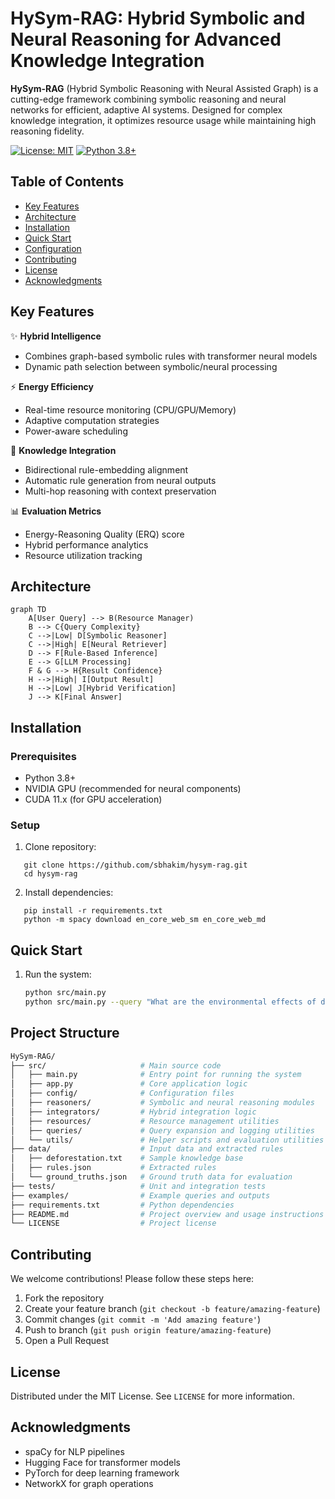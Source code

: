 # HySym-RAG: Hybrid Symbolic and Neural Reasoning for Advanced Knowledge Integration

**HySym-RAG** (Hybrid Symbolic Reasoning with Neural Assisted Graph) is a cutting-edge framework combining symbolic reasoning and neural networks for efficient, adaptive AI systems. Designed for complex knowledge integration, it optimizes resource usage while maintaining high reasoning fidelity.

[![License: MIT](https://img.shields.io/badge/License-MIT-yellow.svg)](https://opensource.org/licenses/MIT)
[![Python 3.8+](https://img.shields.io/badge/python-3.8+-blue.svg)](https://www.python.org/downloads/)

## Table of Contents
- [Key Features](#key-features)
- [Architecture](#architecture)
- [Installation](#installation)
- [Quick Start](#quick-start)
- [Configuration](#configuration)
- [Contributing](#contributing)
- [License](#license)
- [Acknowledgments](#acknowledgments)

## Key Features

✨ **Hybrid Intelligence**  
- Combines graph-based symbolic rules with transformer neural models
- Dynamic path selection between symbolic/neural processing

⚡ **Energy Efficiency**  
- Real-time resource monitoring (CPU/GPU/Memory)
- Adaptive computation strategies
- Power-aware scheduling

🧠 **Knowledge Integration**  
- Bidirectional rule-embedding alignment
- Automatic rule generation from neural outputs
- Multi-hop reasoning with context preservation

📊 **Evaluation Metrics**  
- Energy-Reasoning Quality (ERQ) score
- Hybrid performance analytics
- Resource utilization tracking

## Architecture

```mermaid
graph TD
    A[User Query] --> B(Resource Manager)
    B --> C{Query Complexity}
    C -->|Low| D[Symbolic Reasoner]
    C -->|High| E[Neural Retriever]
    D --> F[Rule-Based Inference]
    E --> G[LLM Processing]
    F & G --> H{Result Confidence}
    H -->|High| I[Output Result]
    H -->|Low| J[Hybrid Verification]
    J --> K[Final Answer]
 ```

## Installation

### Prerequisites

- Python 3.8+
- NVIDIA GPU (recommended for neural components)
- CUDA 11.x (for GPU acceleration)

### Setup

1. Clone repository:
```
   git clone https://github.com/sbhakim/hysym-rag.git
   cd hysym-rag
```


2. Install dependencies:
```
   pip install -r requirements.txt
   python -m spacy download en_core_web_sm en_core_web_md
```

## Quick Start

1. Run the system:
   ```bash
   python src/main.py
   python src/main.py --query "What are the environmental effects of deforestation?"
    ```
## Project Structure

```bash
HySym-RAG/
├── src/                     # Main source code
│   ├── main.py              # Entry point for running the system
│   ├── app.py               # Core application logic
│   ├── config/              # Configuration files
│   ├── reasoners/           # Symbolic and neural reasoning modules
│   ├── integrators/         # Hybrid integration logic
│   ├── resources/           # Resource management utilities
│   ├── queries/             # Query expansion and logging utilities
│   └── utils/               # Helper scripts and evaluation utilities
├── data/                    # Input data and extracted rules
│   ├── deforestation.txt    # Sample knowledge base
│   ├── rules.json           # Extracted rules
│   └── ground_truths.json   # Ground truth data for evaluation
├── tests/                   # Unit and integration tests
├── examples/                # Example queries and outputs
├── requirements.txt         # Python dependencies
├── README.md                # Project overview and usage instructions
└── LICENSE                  # Project license
```

## Contributing

We welcome contributions! Please follow these steps here:

1. Fork the repository
2. Create your feature branch (`git checkout -b feature/amazing-feature`)
3. Commit changes (`git commit -m 'Add amazing feature'`)
4. Push to branch (`git push origin feature/amazing-feature`)
5. Open a Pull Request


## License

Distributed under the MIT License. See `LICENSE` for more information.

## Acknowledgments

- spaCy for NLP pipelines
- Hugging Face for transformer models
- PyTorch for deep learning framework
- NetworkX for graph operations